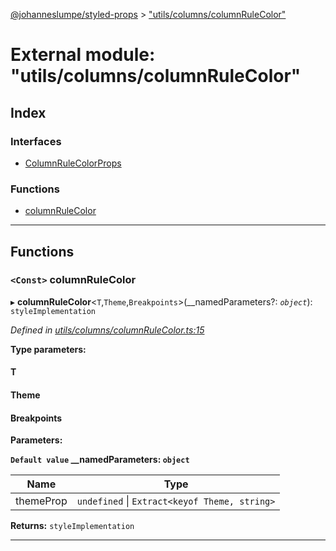 [@johanneslumpe/styled-props](../README.md) > ["utils/columns/columnRuleColor"](../modules/_utils_columns_columnrulecolor_.md)

# External module: "utils/columns/columnRuleColor"

## Index

### Interfaces

* [ColumnRuleColorProps](../interfaces/_utils_columns_columnrulecolor_.columnrulecolorprops.md)

### Functions

* [columnRuleColor](_utils_columns_columnrulecolor_.md#columnrulecolor)

---

## Functions

<a id="columnrulecolor"></a>

### `<Const>` columnRuleColor

▸ **columnRuleColor**<`T`,`Theme`,`Breakpoints`>(__namedParameters?: *`object`*): `styleImplementation`

*Defined in [utils/columns/columnRuleColor.ts:15](https://github.com/johanneslumpe/styled-props/blob/8e709f1/src/utils/columns/columnRuleColor.ts#L15)*

**Type parameters:**

#### T 
#### Theme 
#### Breakpoints 
**Parameters:**

**`Default value` __namedParameters: `object`**

| Name | Type |
| ------ | ------ |
| themeProp | `undefined` \| `Extract<keyof Theme, string>` |

**Returns:** `styleImplementation`

___

